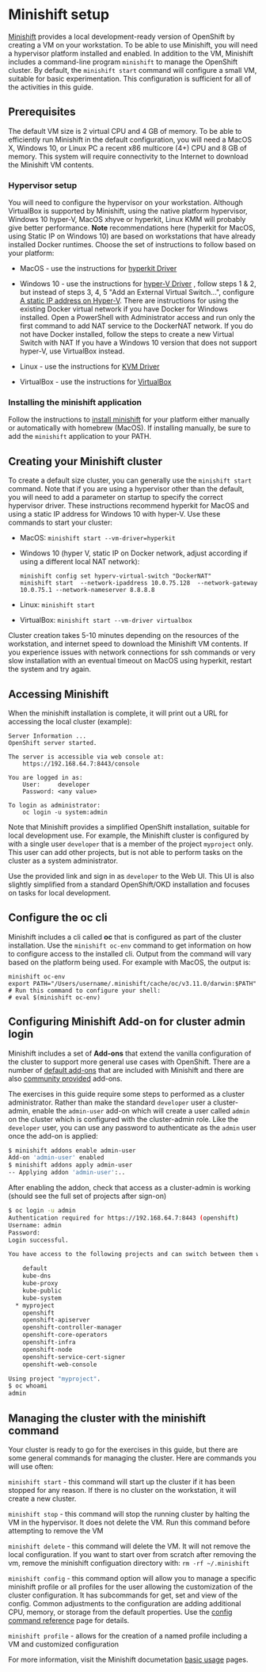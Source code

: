 # Minishift setup

[Minishift](https://docs.okd.io/latest/minishift/index.html) provides a local development-ready version of OpenShift by creating a VM on your workstation. To be able to use Minishift, you will need a hypervisor platform installed and enabled. In addition to the VM, Minishift includes a command-line program `minishift` to manage the OpenShift cluster. By default, the `minishift start` command will configure a small VM, suitable for basic experimentation. This configuration is sufficient for all of the activities in this guide.

## Prerequisites

The default VM size is 2 virtual CPU and 4 GB of memory. To be able to efficiently run Minishift in the default configuration, you will need a MacOS X, Windows 10, or Linux PC a recent x86 multicore (4+) CPU and 8 GB of memory. This system will require connectivity to the Internet to download the Minishift VM contents.

### Hypervisor setup

You will need to configure the hypervisor on your workstation. Although VirtualBox is supported by Minishift, using the native platform hypervisor, Windows 10 hyper-V, MacOS xhyve or hyperkit, Linux KMM will probably give better performance. **Note** recommendations here (hyperkit for MacOS, using Static IP on Windows 10) are based on workstations that have already installed Docker runtimes. Choose the set of instructions to follow based on your platform:

* MacOS - use the instructions for [hyperkit Driver](https://docs.okd.io/latest/minishift/getting-started/setting-up-virtualization-environment.html#setting-up-hyperkit-driver)

* Windows 10 - use the instructions for [hyper-V Driver](https://docs.okd.io/latest/minishift/getting-started/setting-up-virtualization-environment.html#for-windows) , follow steps 1 & 2, but instead of steps 3, 4, 5 "Add an External Virtual Switch...", configure [A static IP address on Hyper-V](https://docs.okd.io/latest/minishift/using/static-ip.html#static-ip-hyperv). There are instructions for using the existing Docker virtual network if you have Docker for Windows installed. Open a PowerShell with Administrator access and run only the first command to add NAT service to the DockerNAT network. If you do not have Docker installed, follow the steps to create a new Virtual Switch with NAT If you have a Windows 10 version that does not support hyper-V, use VirtualBox instead.

* Linux - use the instructions for [KVM Driver](https://docs.okd.io/latest/minishift/getting-started/setting-up-virtualization-environment.html#for-linux)

* VirtualBox - use the instructions for [VirtualBox](https://docs.okd.io/latest/minishift/getting-started/setting-up-virtualization-environment.html#setting-up-virtualbox-driver)

### Installing the minishift application

Follow the instructions to [install minishift](https://docs.okd.io/latest/minishift/getting-started/installing.html) for your platform either manually or automatically with homebrew (MacOS). If installing manually, be sure to add the `minishift` application to your PATH.

## Creating your Minishift cluster

To create a default size cluster, you can generally use the `minishift start` command. Note that if you are using a hypervisor other than the default, you will need to add a parameter on startup to specify the correct hypervisor driver. These instructions recommend hyperkit for MacOS and using a static IP address for Windows 10 with hyper-V. Use these commands to start your cluster:

* MacOS: `minishift start --vm-driver=hyperkit`

* Windows 10 (hyper V, static IP on Docker network, adjust according if using a different local NAT network):

    ```text
    minishift config set hyperv-virtual-switch "DockerNAT"
    minishift start  --network-ipaddress 10.0.75.128  --network-gateway 10.0.75.1 --network-nameserver 8.8.8.8
    ```

* Linux: `minishift start`

* VirtualBox: `minishift start --vm-driver virtualbox`

Cluster creation takes 5-10 minutes depending on the resources of the workstation, and internet speed to download the Minishift VM contents. If you experience issues with network connections for ssh commands or very slow installation with an eventual timeout on MacOS using hyperkit, restart the system and try again.

## Accessing Minishift

When the minishift installation is complete, it will print out a URL for accessing the local cluster (example):

```text
Server Information ...
OpenShift server started.

The server is accessible via web console at:
    https://192.168.64.7:8443/console

You are logged in as:
    User:     developer
    Password: <any value>

To login as administrator:
    oc login -u system:admin
```

Note that Minishift provides a simplified OpenShift installation, suitable for local development use. For example, the Minishift cluster is configured by with a single user `developer` that is a member of the project `myproject` only. This user can add other projects, but is not able to perform tasks on the cluster as a system administrator.

Use the provided link and sign in as `developer` to the Web UI. This UI is also slightly simplified from a standard OpenShift/OKD installation and focuses on tasks for local development.

## Configure the oc cli

Minishift includes a cli called **oc** that is configured as part of the cluster installation. Use the `minishift oc-env` command to get information on how to configure access to the installed cli. Output from the command will vary based on the platform being used. For example with MacOS, the output is:

```text
minishift oc-env
export PATH="/Users/username/.minishift/cache/oc/v3.11.0/darwin:$PATH"
# Run this command to configure your shell:
# eval $(minishift oc-env)
```

## Configuring Minishift Add-on for cluster admin login

Minishift includes a set of **Add-ons** that extend the vanilla configuration of the cluster to support more general use cases with OpenShift. There are a number of [default add-ons](https://docs.okd.io/latest/minishift/using/addons.html#default-addons) that are included with Minishift and there are also [community provided](https://github.com/minishift/minishift-addons/tree/master/add-ons) add-ons.

The exercises in this guide require some steps to performed as a cluster administrator. Rather than make the standard `developer` user a cluster-admin, enable the `admin-user` add-on which will create a user called `admin` on the cluster which is configured with the cluster-admin role. Like the `developer` user, you can use any password to authenticate as the `admin` user once the add-on is applied:

```bash
$ minishift addons enable admin-user
Add-on 'admin-user' enabled
$ minishift addons apply admin-user
-- Applying addon 'admin-user':..
```

After enabling the addon, check that access as a cluster-admin is working (should see the full set of projects after sign-on)

```bash
$ oc login -u admin
Authentication required for https://192.168.64.7:8443 (openshift)
Username: admin
Password:
Login successful.

You have access to the following projects and can switch between them with 'oc project <projectname>':

    default
    kube-dns
    kube-proxy
    kube-public
    kube-system
  * myproject
    openshift
    openshift-apiserver
    openshift-controller-manager
    openshift-core-operators
    openshift-infra
    openshift-node
    openshift-service-cert-signer
    openshift-web-console

Using project "myproject".
$ oc whoami
admin
```

## Managing the cluster with the minishift command

Your cluster is ready to go for the exercises in this guide, but there are some general commands for managing the cluster. Here are commands you will use often:

`minishift start` - this command will start up the cluster if it has been stopped for any reason. If there is no cluster on the workstation, it will create a new cluster.

`minishift stop` - this command will stop the running cluster by halting the VM in the hypervisor. It does not delete the VM. Run this command before attempting to remove the VM

`minishift delete` - this command will delete the VM. It will not remove the local configuration. If you want to start over from scratch after removing the vm, remove the minishift configuation directory with: `rm -rf ~/.minishift`

`minishift config` - this command option will allow you to manage a specific minishift profile or all profiles for the user allowing the customization of the cluster configuration. It has subcommands for get, set and view of the config. Common adjustments to the configuration are adding additional CPU, memory, or storage from the default properties. Use the [config command reference](https://docs.okd.io/latest/minishift/command-ref/minishift_config.html) page for details.

`minishift profile` - allows for the creation of a named profile including a VM and customized configuration

For more information, visit the Minishift documetation [basic usage](https://docs.okd.io/latest/minishift/using/basic-usage.html) pages.
